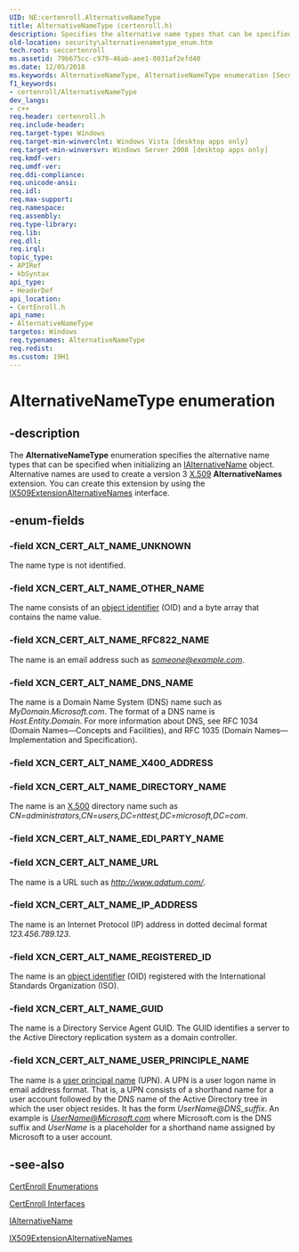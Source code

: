 ```yaml
---
UID: NE:certenroll.AlternativeNameType
title: AlternativeNameType (certenroll.h)
description: Specifies the alternative name types that can be specified when initializing an IAlternativeName object.
old-location: security\alternativenametype_enum.htm
tech.root: seccertenroll
ms.assetid: 79b675cc-c979-46ab-aee1-0031af2efd40
ms.date: 12/05/2018
ms.keywords: AlternativeNameType, AlternativeNameType enumeration [Security], XCN_CERT_ALT_NAME_DIRECTORY_NAME, XCN_CERT_ALT_NAME_DNS_NAME, XCN_CERT_ALT_NAME_GUID, XCN_CERT_ALT_NAME_IP_ADDRESS, XCN_CERT_ALT_NAME_OTHER_NAME, XCN_CERT_ALT_NAME_REGISTERED_ID, XCN_CERT_ALT_NAME_RFC822_NAME, XCN_CERT_ALT_NAME_UNKNOWN, XCN_CERT_ALT_NAME_URL, XCN_CERT_ALT_NAME_USER_PRINCIPLE_NAME, certenroll/AlternativeNameType, certenroll/XCN_CERT_ALT_NAME_DIRECTORY_NAME, certenroll/XCN_CERT_ALT_NAME_DNS_NAME, certenroll/XCN_CERT_ALT_NAME_GUID, certenroll/XCN_CERT_ALT_NAME_IP_ADDRESS, certenroll/XCN_CERT_ALT_NAME_OTHER_NAME, certenroll/XCN_CERT_ALT_NAME_REGISTERED_ID, certenroll/XCN_CERT_ALT_NAME_RFC822_NAME, certenroll/XCN_CERT_ALT_NAME_UNKNOWN, certenroll/XCN_CERT_ALT_NAME_URL, certenroll/XCN_CERT_ALT_NAME_USER_PRINCIPLE_NAME, security.alternativenametype_enum
f1_keywords:
- certenroll/AlternativeNameType
dev_langs:
- c++
req.header: certenroll.h
req.include-header: 
req.target-type: Windows
req.target-min-winverclnt: Windows Vista [desktop apps only]
req.target-min-winversvr: Windows Server 2008 [desktop apps only]
req.kmdf-ver: 
req.umdf-ver: 
req.ddi-compliance: 
req.unicode-ansi: 
req.idl: 
req.max-support: 
req.namespace: 
req.assembly: 
req.type-library: 
req.lib: 
req.dll: 
req.irql: 
topic_type:
- APIRef
- kbSyntax
api_type:
- HeaderDef
api_location:
- CertEnroll.h
api_name:
- AlternativeNameType
targetos: Windows
req.typenames: AlternativeNameType
req.redist: 
ms.custom: 19H1
---
```


# AlternativeNameType enumeration


## -description


The <b>AlternativeNameType</b> enumeration  specifies the alternative name types that can be specified when initializing an <a href="https://docs.microsoft.com/windows/desktop/api/certenroll/nn-certenroll-ialternativename">IAlternativeName</a> object. Alternative names are used to create a version 3 <a href="https://docs.microsoft.com/windows/desktop/SecGloss/x-gly">X.509</a> <b>AlternativeNames</b> extension. You can create this extension by using the <a href="https://docs.microsoft.com/windows/desktop/api/certenroll/nn-certenroll-ix509extensionalternativenames">IX509ExtensionAlternativeNames</a> interface.


## -enum-fields




### -field XCN_CERT_ALT_NAME_UNKNOWN

The name type is not identified.


### -field XCN_CERT_ALT_NAME_OTHER_NAME

The name consists of an <a href="https://docs.microsoft.com/windows/desktop/SecGloss/o-gly">object identifier</a> (OID) and a byte array that contains the name value.


### -field XCN_CERT_ALT_NAME_RFC822_NAME

The name is an email address such as  <i>someone@example.com</i>.


### -field XCN_CERT_ALT_NAME_DNS_NAME

The name is a Domain Name System (DNS) name such as <i>MyDomain.Microsoft.com</i>. The format of a DNS name is <i>Host.Entity.Domain</i>. For more information about DNS, see RFC 1034 (Domain Names—Concepts and Facilities), and RFC 1035 (Domain Names—Implementation and Specification).


### -field XCN_CERT_ALT_NAME_X400_ADDRESS


### -field XCN_CERT_ALT_NAME_DIRECTORY_NAME

The name is an <a href="https://docs.microsoft.com/windows/desktop/SecGloss/x-gly">X.500</a> directory name such as <i>CN=administrators,CN=users,DC=nttest,DC=microsoft,DC=com</i>.


### -field XCN_CERT_ALT_NAME_EDI_PARTY_NAME


### -field XCN_CERT_ALT_NAME_URL

The name is a URL such as <i>http://www.adatum.com/</i>.


### -field XCN_CERT_ALT_NAME_IP_ADDRESS

The name is an Internet Protocol (IP) address in dotted decimal format <i>123.456.789.123</i>.


### -field XCN_CERT_ALT_NAME_REGISTERED_ID

The name is an <a href="https://docs.microsoft.com/windows/desktop/SecGloss/o-gly">object identifier</a> (OID) registered with the International Standards Organization (ISO).


### -field XCN_CERT_ALT_NAME_GUID

The name is a Directory Service Agent GUID. The GUID identifies a server to the Active Directory replication system as a domain controller.


### -field XCN_CERT_ALT_NAME_USER_PRINCIPLE_NAME

The name is a <a href="https://docs.microsoft.com/windows/desktop/SecGloss/u-gly">user principal name</a> (UPN). A UPN is a user logon name in email address format. That is, a UPN consists of a shorthand name for a user account followed by the DNS name of the Active Directory tree in which the user object resides. It has the form <i>UserName@DNS_suffix</i>. An example is <i>UserName@Microsoft.com</i> where Microsoft.com is the  DNS suffix and <i>UserName</i> is a placeholder for a shorthand name assigned by Microsoft to a user account.


## -see-also




<a href="https://docs.microsoft.com/windows/desktop/SecCertEnroll/certenroll-enumerations">CertEnroll Enumerations</a>



<a href="https://docs.microsoft.com/windows/desktop/SecCertEnroll/certenroll-interfaces">CertEnroll Interfaces</a>



<a href="https://docs.microsoft.com/windows/desktop/api/certenroll/nn-certenroll-ialternativename">IAlternativeName</a>



<a href="https://docs.microsoft.com/windows/desktop/api/certenroll/nn-certenroll-ix509extensionalternativenames">IX509ExtensionAlternativeNames</a>
 

 


